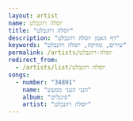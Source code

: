```yaml
---
layout: artist
name: יוסלה רוזנבלט
title: "יוסלה רוזנבלט"
description: "דף האמן יוסלה רוזנבלט"
keywords: "שירים, מוזיקה, יוסלה רוזנבלט"
permalink: /artists/יוסלה-רוזנבלט
redirect_from:
  - /artists/list/יוסלה רוזנבלט
songs:
  - number: "34891"
    name: "הנני העני ממעש"
    album: "סינגלים"
    artist: "יוסלה רוזנבלט"
---
```

